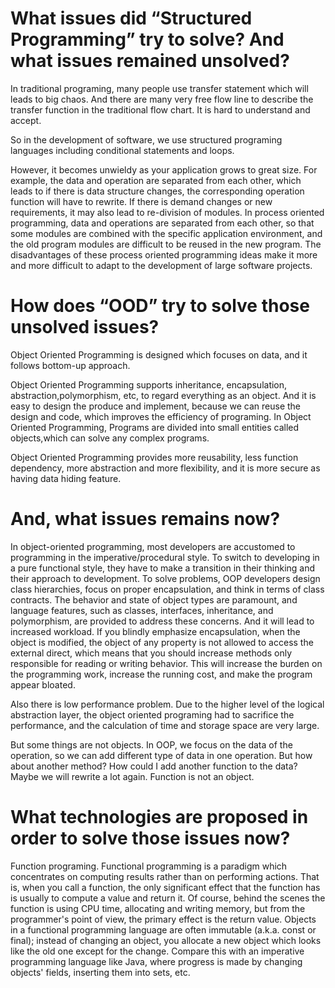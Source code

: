 # What issues did “Structured Programming” try to solve? And what issues remained unsolved?
In traditional programing, many people use transfer statement which will leads to big chaos. And there are many very free flow line to describe the transfer function in the traditional flow chart. It is hard to understand and accept. 

So in the development of software, we use structured programing languages including conditional statements and loops.

However, it becomes unwieldy as your application grows to great size. For example, the data and operation are separated from each other, which leads to if there is data structure changes, the corresponding operation function will have to rewrite. If there is demand changes or new requirements, it may also lead to re-division of modules. In process oriented programming, data and operations are separated from each other, so that some modules are combined with the specific application environment, and the old program modules are difficult to be reused in the new program. The disadvantages of these process oriented programming ideas make it more and more difficult to adapt to the development of large software projects.

# How does “OOD” try to solve those unsolved issues?
Object Oriented Programming is designed which focuses on data, and it follows bottom-up approach.

Object Oriented Programming supports inheritance, encapsulation, abstraction,polymorphism, etc, to regard everything as an object. And it is easy to design the produce and implement, because we can reuse the design and code, which improves the efficiency of programing. In Object Oriented Programming, Programs are divided into small entities called objects,which can solve any complex programs.

Object Oriented Programming provides more reusability, less function dependency, more abstraction and more flexibility, and it is more secure as having data hiding feature.

# And, what issues remains now?

In object-oriented programming, most developers are accustomed to programming in the imperative/procedural style. To switch to developing in a pure functional style, they have to make a transition in their thinking and their approach to development. To solve problems, OOP developers design class hierarchies, focus on proper encapsulation, and think in terms of class contracts. The behavior and state of object types are paramount, and language features, such as classes, interfaces, inheritance, and polymorphism, are provided to address these concerns. And it will lead to increased workload. If you blindly emphasize encapsulation, when the object is modified, the object of any property is not allowed to access the external direct, which means that you should increase methods only responsible for reading or writing behavior. This will increase the burden on the programming work, increase the running cost, and make the program appear bloated.

Also there is low performance problem. Due to the higher level of the logical abstraction layer, the object oriented programing had to sacrifice the performance, and the calculation of time and storage space are very large.

But some things are not objects. In OOP, we focus on the data of the operation, so we can add different type of data in one operation. But how about another method? How could I add another function to the data? Maybe we will rewrite a lot again. Function is not an object. 

# What technologies are proposed in order to solve those issues now?
Function programing.
Functional programming is a paradigm which concentrates on computing results rather than on performing actions. That is, when you call a function, the only significant effect that the function has is usually to compute a value and return it. Of course, behind the scenes the function is using CPU time, allocating and writing memory, but from the programmer's point of view, the primary effect is the return value. Objects in a functional programming language are often immutable (a.k.a. const or final); instead of changing an object, you allocate a new object which looks like the old one except for the change. Compare this with an imperative programming language like Java, where progress is made by changing objects' fields, inserting them into sets, etc.